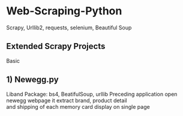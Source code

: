 # Web-Scraping-Python
Scrapy, Urllib2, requests, selenium, Beautiful Soup


## Extended Scrapy Projects
Basic 


## 1) Newegg.py
Liband Package: bs4, BeatifulSoup, urllib
Preceding application open newegg webpage it extract brand, product detail  
and shipping of each memory card display on single page
